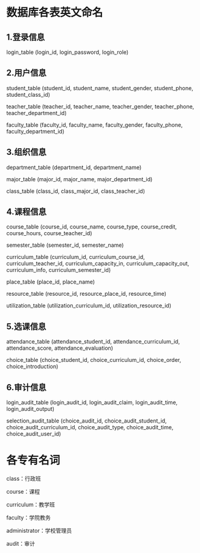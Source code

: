 # 数据库各表英文命名

## 1.登录信息

login_table (login_id, login_password, login_role)

## 2.用户信息

student_table (student_id, student_name, student_gender, student_phone, student_class_id)

teacher_table (teacher_id, teacher_name, teacher_gender, teacher_phone, teacher_department_id)

faculty_table (faculty_id, faculty_name, faculty_gender, faculty_phone, faculty_department_id)

## 3.组织信息

department_table (department_id, department_name)

major_table (major_id, major_name, major_department_id)

class_table (class_id, class_major_id, class_teacher_id)

## 4.课程信息

course_table (course_id, course_name, course_type, course_credit, course_hours, course_teacher_id)

semester_table (semester_id, semester_name)

curriculum_table (curriculum_id, curriculum_course_id, curriculum_teacher_id, curriculum_capacity_in, curriculum_capacity_out, curriculum_info, curriculum_semester_id)

place_table (place_id, place_name)

resource_table (resource_id, resource_place_id, resource_time)

utilization_table (utilization_curriculum_id, utilization_resource_id)

## 5.选课信息

attendance_table (attendance_student_id, attendance_curriculum_id, attendance_score, attendance_evaluation)

choice_table (choice_student_id, choice_curriculum_id, choice_order, choice_introduction)

## 6.审计信息

login_audit_table (login_audit_id, login_audit_claim, login_audit_time, login_audit_output)

selection_audit_table (choice_audit_id, choice_audit_student_id, choice_audit_curriculum_id, choice_audit_type, choice_audit_time, choice_audit_user_id)

# 各专有名词

class：行政班

course：课程

curriculum：教学班

faculty：学院教务

administrator：学校管理员



audit：审计